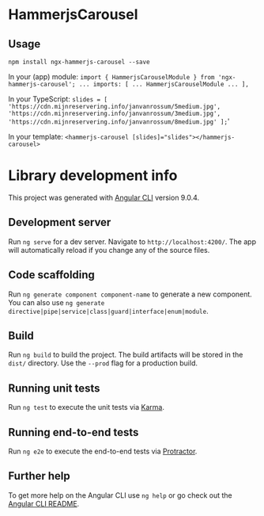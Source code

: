 # HammerjsCarousel

## Usage

`npm install ngx-hammerjs-carousel --save`

In your (app) module:
`
import { HammerjsCarouselModule } from 'ngx-hammerjs-carousel';
...
imports: [
    ...
    HammerjsCarouselModule
    ...
  ],
`

In your TypeScript:
`
slides = [
    'https://cdn.mijnreservering.info/janvanrossum/5medium.jpg',
    'https://cdn.mijnreservering.info/janvanrossum/3medium.jpg',
    'https://cdn.mijnreservering.info/janvanrossum/8medium.jpg'
  ];
`'

In your template:
`<hammerjs-carousel [slides]="slides"></hammerjs-carousel>`


# Library development info

This project was generated with [Angular CLI](https://github.com/angular/angular-cli) version 9.0.4.

## Development server

Run `ng serve` for a dev server. Navigate to `http://localhost:4200/`. The app will automatically reload if you change any of the source files.

## Code scaffolding

Run `ng generate component component-name` to generate a new component. You can also use `ng generate directive|pipe|service|class|guard|interface|enum|module`.

## Build

Run `ng build` to build the project. The build artifacts will be stored in the `dist/` directory. Use the `--prod` flag for a production build.

## Running unit tests

Run `ng test` to execute the unit tests via [Karma](https://karma-runner.github.io).

## Running end-to-end tests

Run `ng e2e` to execute the end-to-end tests via [Protractor](http://www.protractortest.org/).

## Further help

To get more help on the Angular CLI use `ng help` or go check out the [Angular CLI README](https://github.com/angular/angular-cli/blob/master/README.md).
